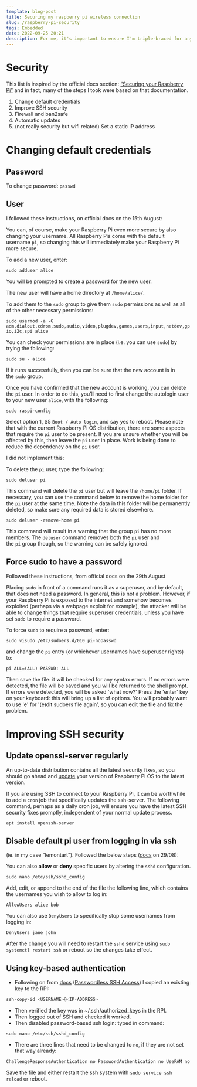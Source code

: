 ```yaml
---
template: blog-post
title: Securing my raspberry pi wireless connection
slug: /raspberry-pi-security
tags: Embedded
date: 2022-09-25 20:21
description: For me, it's important to ensure I'm triple-braced for any wifi-based attacks
---
```

# Security

This list is inspired by the official docs section: [“Securing your Raspberry Pi”](https://www.raspberrypi.com/documentation/computers/configuration.html#securing-your-raspberry-pi) and in fact, many of the steps I took were based on that documentation.
1. Change default credentials
2. Improve SSH security
3. Firewall and ban2safe
4. Automatic updates
5. (not really security but wifi related) Set a static IP address


# Changing default credentials

## Password

To change password:
`passwd`

## User

I followed these instructions, on official docs on the 15th August:

You can, of course, make your Raspberry Pi even more secure by also changing your username. All Raspberry Pis come with the default username `pi`, so changing this will immediately make your Raspberry Pi more secure.

To add a new user, enter:

`sudo adduser alice`

You will be prompted to create a password for the new user.

The new user will have a home directory at `/home/alice/`.

To add them to the `sudo` group to give them `sudo` permissions as well as all of the other necessary permissions:

`sudo usermod -a -G adm,dialout,cdrom,sudo,audio,video,plugdev,games,users,input,netdev,gpio,i2c,spi alice`

You can check your permissions are in place (i.e. you can use `sudo`) by trying the following:

`sudo su - alice`

If it runs successfully, then you can be sure that the new account is in the `sudo` group.

Once you have confirmed that the new account is working, you can delete the `pi` user. In order to do this, you’ll need to first change the autologin user to your new user `alice`, with the following:

`sudo raspi-config`

Select option 1, S5 `Boot / Auto login`, and say yes to reboot. Please note that with the current Raspberry Pi OS distribution, there are some aspects that require the `pi` user to be present. If you are unsure whether you will be affected by this, then leave the `pi` user in place. Work is being done to reduce the dependency on the `pi` user.

I did not implement this:

To delete the `pi` user, type the following:

`sudo deluser pi`

This command will delete the `pi` user but will leave the `/home/pi` folder. If necessary, you can use the command below to remove the home folder for the `pi` user at the same time. Note the data in this folder will be permanently deleted, so make sure any required data is stored elsewhere.

`sudo deluser -remove-home pi`

This command will result in a warning that the group `pi` has no more members. The `deluser` command removes both the `pi` user and the `pi` group though, so the warning can be safely ignored.

## Force sudo to have a password

Followed these instructions, from official docs on the 29th August

Placing `sudo` in front of a command runs it as a superuser, and by default, that does not need a password. In general, this is not a problem. However, if your Raspberry Pi is exposed to the internet and somehow becomes exploited (perhaps via a webpage exploit for example), the attacker will be able to change things that require superuser credentials, unless you have set `sudo` to require a password.

To force `sudo` to require a password, enter:

`sudo visudo /etc/sudoers.d/010_pi-nopasswd`

and change the `pi` entry (or whichever usernames have superuser rights) to:

`pi ALL=(ALL) PASSWD: ALL`

Then save the file: it will be checked for any syntax errors. If no errors were detected, the file will be saved and you will be returned to the shell prompt. If errors were detected, you will be asked 'what now?' Press the 'enter' key on your keyboard: this will bring up a list of options. You will probably want to use 'e' for '(e)dit sudoers file again', so you can edit the file and fix the problem.

# Improving SSH security

## Update openssl-server regularly

An up-to-date distribution contains all the latest security fixes, so you should go ahead and [update](https://www.raspberrypi.com/documentation/computers/os.html#updating-and-upgrading-raspberry-pi-os) your version of Raspberry Pi OS to the latest version.

If you are using SSH to connect to your Raspberry Pi, it can be worthwhile to add a `cron` job that specifically updates the ssh-server. The following command, perhaps as a daily cron job, will ensure you have the latest SSH security fixes promptly, independent of your normal update process.

`apt install openssh-server`

## Disable default pi user from logging in via ssh

(ie. in my case “lemontart”). Followed the below steps ([docs](https://www.raspberrypi.com/documentation/computers/configuration.html#make-sudo-require-a-password) on 29/08):

You can also **allow** or **deny** specific users by altering the `sshd` configuration.

`sudo nano /etc/ssh/sshd_config`

Add, edit, or append to the end of the file the following line, which contains the usernames you wish to allow to log in:

`AllowUsers alice bob`

You can also use `DenyUsers` to specifically stop some usernames from logging in:

`DenyUsers jane john`

After the change you will need to restart the `sshd` service using `sudo systemctl restart ssh` or reboot so the changes take effect.

## ****Using key-based authentication****

- Following on from [docs](https://www.raspberrypi.com/documentation/computers/remote-access.html#passwordless-ssh-access) ([Passwordless SSH Access](https://www.raspberrypi.com/documentation/computers/remote-access.html#passwordless-ssh-access)) I copied an existing key to the RPI:

```jsx
ssh-copy-id <USERNAME>@<IP-ADDRESS>
```

- Then verified the key was in ~/.ssh/authorized_keys in the RPI.
- Then logged out of SSH and checked it worked.
- Then disabled password-based ssh login: typed in command:

 `sudo nano /etc/ssh/sshd_config`

- There are three lines that need to be changed to `no`, if they are not set that way already:

`ChallengeResponseAuthentication no
PasswordAuthentication no
UsePAM no`

Save the file and either restart the ssh system with `sudo service ssh reload` or reboot.
